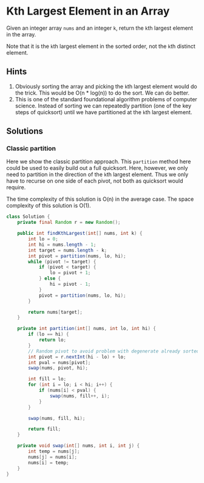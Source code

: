 # Kth Largest Element in an Array

Given an integer array `nums` and an integer `k`, return the `k`th largest
element in the array.

Note that it is the `k`th largest element in the sorted order, not the `k`th
distinct element.

## Hints

1. Obviously sorting the array and picking the `k`th largest element would do
   the trick. This would be O(n * log(n)) to do the sort. We can do better.
1. This is one of the standard foundational algorithm problems of computer
   science. Instead of sorting we can repeatedly partition (one of the key
   steps of quicksort) until we have partitioned at the `k`th largest element.

## Solutions

### Classic partition

Here we show the classic partition approach. This `partition` method here
could be used to easily build out a full quicksort. Here, however, we only
need to partition in the direction of the `k`th largest element. Thus we
only have to recurse on one side of each pivot, not both as quicksort would
require.

The time complexity of this solution is O(n) in the average case. The space
complexity of this solution is O(1).

```java
class Solution {
    private final Random r = new Random();

    public int findKthLargest(int[] nums, int k) {
        int lo = 0;
        int hi = nums.length - 1;
        int target = nums.length - k;
        int pivot = partition(nums, lo, hi);
        while (pivot != target) {
            if (pivot < target) {
                lo = pivot + 1;
            } else {
                hi = pivot - 1;
            }
            pivot = partition(nums, lo, hi);
        }

        return nums[target];
    }

    private int partition(int[] nums, int lo, int hi) {
        if (lo == hi) {
            return lo;
        }
        // Random pivot to avoid problem with degenerate already sorted case.
        int pivot = r.nextInt(hi - lo) + lo;
        int pval = nums[pivot];
        swap(nums, pivot, hi);

        int fill = lo;
        for (int i = lo; i < hi; i++) {
            if (nums[i] < pval) {
                swap(nums, fill++, i);
            }
        }

        swap(nums, fill, hi);

        return fill;
    }

    private void swap(int[] nums, int i, int j) {
        int temp = nums[j];
        nums[j] = nums[i];
        nums[i] = temp;
    }
}
```
